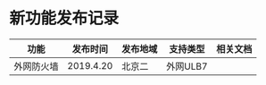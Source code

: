 


# 新功能发布记录

| 功能 | 发布时间 | 发布地域 | 支持类型 | 相关文档 |
| --- | --- | --- | --- | --- |
| 外网防火墙 | 2019.4.20 | 北京二 | 外网ULB7 |  |



